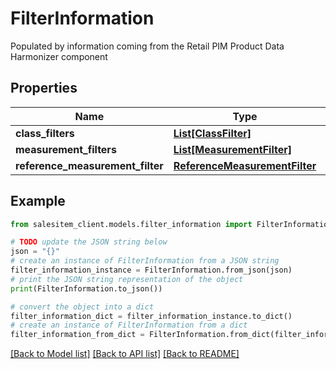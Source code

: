 # FilterInformation

Populated by information coming from the Retail PIM Product Data Harmonizer component

## Properties

Name | Type | Description | Notes
------------ | ------------- | ------------- | -------------
**class_filters** | [**List[ClassFilter]**](ClassFilter.md) |  | [optional] 
**measurement_filters** | [**List[MeasurementFilter]**](MeasurementFilter.md) |  | [optional] 
**reference_measurement_filter** | [**ReferenceMeasurementFilter**](ReferenceMeasurementFilter.md) |  | [optional] 

## Example

```python
from salesitem_client.models.filter_information import FilterInformation

# TODO update the JSON string below
json = "{}"
# create an instance of FilterInformation from a JSON string
filter_information_instance = FilterInformation.from_json(json)
# print the JSON string representation of the object
print(FilterInformation.to_json())

# convert the object into a dict
filter_information_dict = filter_information_instance.to_dict()
# create an instance of FilterInformation from a dict
filter_information_from_dict = FilterInformation.from_dict(filter_information_dict)
```
[[Back to Model list]](../README.md#documentation-for-models) [[Back to API list]](../README.md#documentation-for-api-endpoints) [[Back to README]](../README.md)


